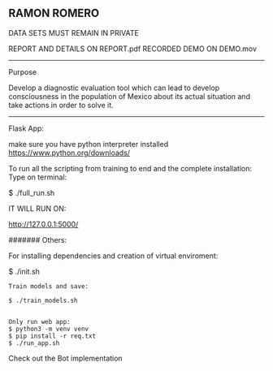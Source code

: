 RAMON ROMERO 
------------

DATA SETS MUST REMAIN IN PRIVATE


REPORT AND DETAILS ON REPORT.pdf
RECORDED DEMO ON  DEMO.mov

-----

Purpose

Develop a diagnostic evaluation tool which can lead to develop consciousness
in the population of Mexico about its actual situation and take actions in order to solve it.


--------------------


Flask App:

make sure you have python interpreter installed 
https://www.python.org/downloads/

To run all the scripting from training to end and the complete installation:
Type on terminal:

$ ./full_run.sh


IT WILL RUN ON:

 http://127.0.0.1:5000/ 


#######
Others:

For installing dependencies and creation of virtual enviroment:

$ ./init.sh



    Train models and save:

    $ ./train_models.sh


    Only run web app:
    $ python3 -m venv venv
    $ pip install -r req.txt
    $ ./run_app.sh


Check out the Bot implementation

